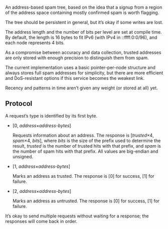 An address-based spam tree, based on the idea that a signup from a region of the address space containing mostly confirmed spam is worth flagging.

The tree should be persistent in general, but it’s okay if some writes are lost.

The address length and the number of bits per level are set at compile time. By default, the length is 16 bytes to fit IPv6 (with IPv4 in ::ffff:0:0/96), and each node represents 4 bits.

As a compromise between accuracy and data collection, trusted addresses are only stored with enough precision to distinguish them from spam.

The current implementation uses a basic pointer-per-node structure and always stores full spam addresses for simplicity, but there are more efficient and DoS-resistant options if this service becomes the weakest link.

Recency and patterns in time aren’t given any weight (or stored at all) yet.


## Protocol

A request’s type is identified by its first byte.

- [0, *address*×*address-bytes*]

	Requests information about an address. The response is [*trusted*×4, *spam*×4, *bits*], where *bits* is the size of the prefix used to determine the result, *trusted* is the number of trusted hits with that prefix, and *spam* is the number of spam hits with that prefix. All values are big-endian and unsigned.

- [1, *address*×*address-bytes*]

	Marks an address as trusted. The response is [0] for success, [1] for failure.

- [2, *address*×*address-bytes*]

	Marks an address as untrusted. The response is [0] for success, [1] for failure.

It’s okay to send multiple requests without waiting for a response; the responses will come back in order.
